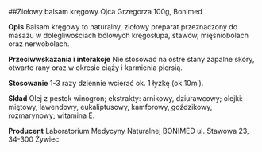 ##Ziołowy balsam kręgowy Ojca Grzegorza 100g, Bonimed

**Opis** Balsam kręgowy to naturalny, ziołowy preparat przeznaczony do masażu w dolegliwościach bólowych kręgosłupa, stawów, mięśniobólach oraz nerwobólach.

**Przeciwwskazania i interakcje** Nie stosować na ostre stany zapalne skóry, otwarte rany oraz w okresie ciąży i karmienia piersią.

**Stosowanie** 1-3 razy dziennie wcierać ok. 1 łyżkę (ok 10ml).

**Skład** Olej z pestek winogron; ekstrakty: arnikowy, dziurawcowy; olejki: miętowy, lawendowy, eukaliptusowy, kamforowy, goździkowy, rozmarynowy; witamina E.

**Producent** Laboratorium Medycyny Naturalnej BONIMED
ul. Stawowa 23, 34-300 Żywiec
